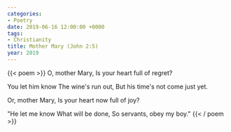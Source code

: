 ```yaml
---
categories:
- Poetry
date: 2019-06-16 12:00:00 +0000
tags:
- Christianity
title: Mother Mary (John 2:5)
year: 2019
---
```

{{< poem >}}
O, mother Mary,
Is your heart full of regret?

You let him know
The wine's run out,
But his time's not come just yet.

Or, mother Mary,
Is your heart now full of joy?

"He let me know
What will be done,
So servants, obey my boy."
{{< / poem >}}
